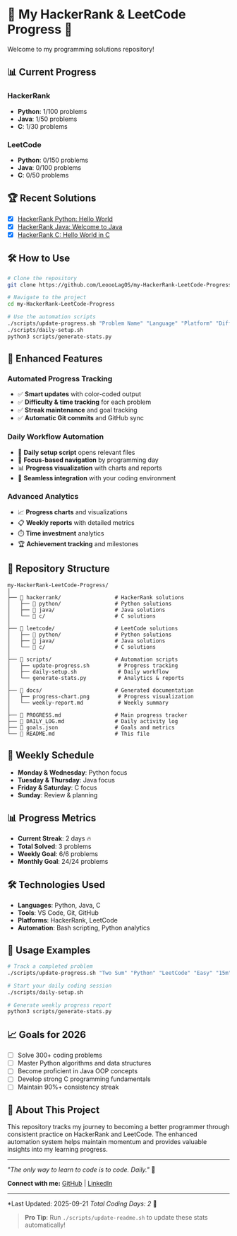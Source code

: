 # 🌟 My HackerRank & LeetCode Progress 🚀

Welcome to my programming solutions repository!

## 📊 Current Progress

### HackerRank
- **Python**: 1/100 problems
- **Java**: 1/50 problems  
- **C**: 1/30 problems

### LeetCode
- **Python**: 0/150 problems
- **Java**: 0/100 problems
- **C**: 0/50 problems

## 🏆 Recent Solutions

- [X] [HackerRank Python: Hello World](hackerrank/python/hello-world.py)
- [X] [HackerRank Java: Welcome to Java](hackerrank/java/welcome-to-java.java)
- [X] [HackerRank C: Hello World in C](hackerrank/c/hello-world.c)

## 🛠️ How to Use

```bash
# Clone the repository
git clone https://github.com/LeoooLagOS/my-HackerRank-LeetCode-Progress.git

# Navigate to the project
cd my-HackerRank-LeetCode-Progress

# Use the automation scripts
./scripts/update-progress.sh "Problem Name" "Language" "Platform" "Difficulty" "Time"
./scripts/daily-setup.sh
python3 scripts/generate-stats.py
```

## 🚀 Enhanced Features

### Automated Progress Tracking
- ✅ **Smart updates** with color-coded output
- ✅ **Difficulty & time tracking** for each problem
- ✅ **Streak maintenance** and goal tracking
- ✅ **Automatic Git commits** and GitHub sync

### Daily Workflow Automation
- 📅 **Daily setup script** opens relevant files
- 🎯 **Focus-based navigation** by programming day
- 📊 **Progress visualization** with charts and reports
- 🔄 **Seamless integration** with your coding environment

### Advanced Analytics
- 📈 **Progress charts** and visualizations
- 📋 **Weekly reports** with detailed metrics
- ⏱️ **Time investment** analytics
- 🏆 **Achievement tracking** and milestones

## 📁 Repository Structure

```
my-HackerRank-LeetCode-Progress/
│
├── 📁 hackerrank/                 # HackerRank solutions
│   ├── 📁 python/                 # Python solutions
│   ├── 📁 java/                   # Java solutions
│   └── 📁 c/                      # C solutions
│
├── 📁 leetcode/                   # LeetCode solutions
│   ├── 📁 python/                 # Python solutions
│   ├── 📁 java/                   # Java solutions
│   └── 📁 c/                      # C solutions
│
├── 📁 scripts/                    # Automation scripts
│   ├── update-progress.sh         # Progress tracking
│   ├── daily-setup.sh             # Daily workflow
│   └── generate-stats.py          # Analytics & reports
│
├── 📁 docs/                       # Generated documentation
│   ├── progress-chart.png         # Progress visualization
│   └── weekly-report.md           # Weekly summary
│
├── 📄 PROGRESS.md                 # Main progress tracker
├── 📄 DAILY_LOG.md                # Daily activity log
├── 📄 goals.json                  # Goals and metrics
└── 📄 README.md                   # This file
```

## 🎯 Weekly Schedule

- **Monday & Wednesday**: Python focus
- **Tuesday & Thursday**: Java focus  
- **Friday & Saturday**: C focus
- **Sunday**: Review & planning

## 📊 Progress Metrics

- **Current Streak**: 2 days 🔥
- **Total Solved**: 3 problems
- **Weekly Goal**: 6/6 problems
- **Monthly Goal**: 24/24 problems

## 🛠️ Technologies Used

- **Languages**: Python, Java, C
- **Tools**: VS Code, Git, GitHub
- **Platforms**: HackerRank, LeetCode
- **Automation**: Bash scripting, Python analytics

## 🔄 Usage Examples

```bash
# Track a completed problem
./scripts/update-progress.sh "Two Sum" "Python" "LeetCode" "Easy" "15m"

# Start your daily coding session
./scripts/daily-setup.sh

# Generate weekly progress report
python3 scripts/generate-stats.py
```

## 📈 Goals for 2026

- [ ] Solve 300+ coding problems
- [ ] Master Python algorithms and data structures
- [ ] Become proficient in Java OOP concepts
- [ ] Develop strong C programming fundamentals
- [ ] Maintain 90%+ consistency streak

## 🌟 About This Project

This repository tracks my journey to becoming a better programmer through consistent practice on HackerRank and LeetCode. The enhanced automation system helps maintain momentum and provides valuable insights into my learning progress.

---

*"The only way to learn to code is to code. Daily."* 🚀

**Connect with me:** [GitHub](https://github.com/LeooolagOS) | [LinkedIn](https://www.linkedin.com/in/leonardo-lagos) 

---
*Last Updated: 2025-09-21
*Total Coding Days: 2* 🎯

> **Pro Tip**: Run `./scripts/update-readme.sh` to update these stats automatically!
